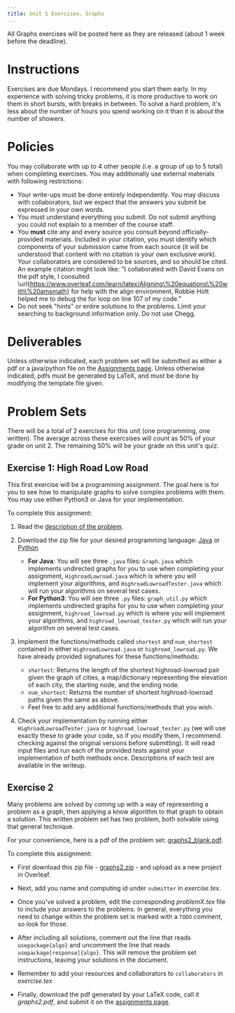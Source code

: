 ```yaml
---
title: Unit 5 Exercises, Graphs
...
```


All Graphs exercises will be posted here as they are released (about 1 week before the deadline).

# Instructions

Exercises are due Mondays. I recommend you start them early. In my experience with solving tricky problems, it is more productive to work on them in short bursts, with breaks in between. To solve a hard problem, it's less about the number of hours you spend working on it than it is about the number of showers.

# Policies

You may collaborate with up to 4 other people (i.e. a group of up to 5 total) when completing exercises. You may additionally use external materials with following restrictions:

- Your write-ups must be done entirely independently. You may discuss with collaborators, but we expect that the answers you submit be expressed in your own words. 
- You must understand everything you submit. Do not submit anything you could not explain to a member of the course staff.
- You **must** cite any and every source you consult beyond officially-provided materials. Included in your citation, you must identify which components of your submission came from each source (it will be understood that content with no citation is your own exclusive work). Your collaborators are considered to be sources, and so should be cited. An example citation might look like: "I collaborated with David Evans on the pdf style, I consulted \url{https://www.overleaf.com/learn/latex/Aligning\%20equations\%20with\%20amsmath} for help with the align environment, Robbie Hott helped me to debug the for loop on line 107 of my code."
- Do not seek "hints" or entire solutions to the problems. Limit your searching to background information only. Do not use Chegg.

# Deliverables

Unless otherwise indicated, each problem set will be submitted as either a pdf or a java/python file on the [Assignments page](https://www.kytos.cs.virginia.edu/cs4102). Unless otherwise indicated, pdfs must be generated by LaTeX, and must be done by modifying the template file given.

# Problem Sets


There will be a total of 2 exercises for this unit (one programming, one written). The average across these exercsises will count as 50% of your grade on unit 2. The remaining 50% will be your grade on this unit's quiz.

## Exercise 1: High Road Low Road

This first exercise will be a programming assignment. The goal here is for you to see how to manipulate graphs to solve complex problems with them. You may use either Python3 or Java for your implementation. 

To complete this assignment:

1. Read the [description of the problem](files/exercises/graph1.pdf).

1. Download the zip file for your desired programming language: [Java](files/exercises/highroadlowroad_java.zip) or [Python](files/exercises/highroadlowroad_python.zip)

    - **For Java**: You will see three `.java` files: `Graph.java` which implements undirected graphs for you to use when completing your assignment, `HighroadLowroad.java` which is where you will implement your algorithms, and `HighroadLowroadTester.java` which will run your algorithms on several test cases.
    - **For Python3**: You will see three `.py` files: `graph_util.py`  which implements undirected graphs for you to use when completing your assignment, `highroad_lowroad.py` which is where you will implement your algorithms, and `highroad_lowroad_tester.py` which will run your algorithm on several test cases.

1. Implement the functions/methods called `shortest` and `num_shortest` contained in either `HighroadLowroad.java` or `highroad_lowroad.py`. We have already provided signatures for these functions/methods:
    - `shortest`: Returns the length of the shortest highroad-lowroad pair given the graph of cities, a map/dictionary representing the elevation of each city, the starting node, and the ending node.
    - `num_shortest`: Returns the number of shortest highroad-lowroad paths given the same as above.
    - Feel free to add any additional functions/methods that you wish.

1. Check your implementation by running either `HighroadLowroadTester.java` or `highroad_lowroad_tester.py` (we will use exactly these to grade your code, so if you modify them, I recommend checking against the original versions before submitting). It will read input files and run each of the provided tests against your implementation of both methods once. Descriptions of each test are available in the writeup.

## Exercise 2

Many problems are solved by coming up with a way of representing a problem as a graph, then applying a know algorithm to that graph to obtain a solution. This written problem set has two problem, both solvable using that general technique.

For your convenience, here is a pdf of the problem set: [graphs2_blank.pdf](files/exercises/graphs2_blank.pdf).

To complete this assignment:

- First download this zip file - [graphs2.zip](files/exercises/graphs2.zip) - and upload as a new project in Overleaf.

- Next, add you name and computing id under `submitter` in *exercise.tex*.

- Once you've solved a problem, edit the corresponding *problemX.tex* file to include your answers to the problems. In general, everything you need to change within the problem set is marked with a `TODO` comment, so look for those.

- After including all solutions, comment out the line that reads `usepackage{algo}` and uncomment the line that reads `usepackage[response]{algo}`. This will remove the problem set instructions, leaving your solutions in the document.

- Remember to add your resources and collaborators to `collaborators` in *exercise.tex*

- Finally, download the pdf generated by your LaTeX code, call it *graphs2.pdf*, and submit it on the [assignments page](https://www.kytos.cs.virginia.edu/cs4102).

